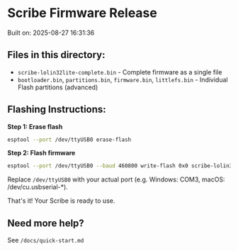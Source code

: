 # Scribe Firmware Release
    
Built on: 2025-08-27 16:31:36

## Files in this directory:
- `scribe-lolin32lite-complete.bin` - Complete firmware as a single file
- `bootloader.bin`, `partitions.bin`, `firmware.bin`, `littlefs.bin` - Individual Flash partitions (advanced)

## Flashing Instructions:

**Step 1: Erase flash**
```bash
esptool --port /dev/ttyUSB0 erase-flash
```

**Step 2: Flash firmware**  
```bash
esptool --port /dev/ttyUSB0 --baud 460800 write-flash 0x0 scribe-lolin32lite-complete.bin
```

Replace `/dev/ttyUSB0` with your actual port (e.g. Windows: COM3, macOS: /dev/cu.usbserial-*).

That's it! Your Scribe is ready to use.

## Need more help?
See `/docs/quick-start.md`

